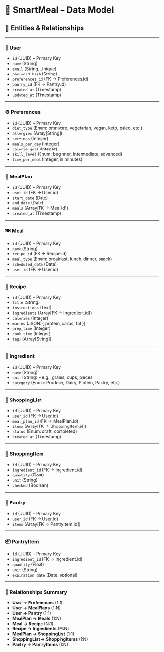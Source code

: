 # 🧾 SmartMeal – Data Model

## 📂 Entities & Relationships

---

### 👤 User
- `id` (UUID) – Primary Key
- `name` (String)
- `email` (String, Unique)
- `password_hash` (String)
- `preferences_id` (FK → Preferences.id)
- `pantry_id` (FK → Pantry.id)
- `created_at` (Timestamp)
- `updated_at` (Timestamp)

---

### ⚙️ Preferences
- `id` (UUID) – Primary Key
- `diet_type` (Enum: omnivore, vegetarian, vegan, keto, paleo, etc.)
- `allergies` (Array[String])
- `servings` (Integer)
- `meals_per_day` (Integer)
- `calorie_goal` (Integer)
- `skill_level` (Enum: beginner, intermediate, advanced)
- `time_per_meal` (Integer, in minutes)

---

### 🥗 MealPlan
- `id` (UUID) – Primary Key
- `user_id` (FK → User.id)
- `start_date` (Date)
- `end_date` (Date)
- `meals` (Array[FK → Meal.id])
- `created_at` (Timestamp)

---

### 🍽 Meal
- `id` (UUID) – Primary Key
- `name` (String)
- `recipe_id` (FK → Recipe.id)
- `meal_type` (Enum: breakfast, lunch, dinner, snack)
- `scheduled_date` (Date)
- `user_id` (FK → User.id)

---

### 📖 Recipe
- `id` (UUID) – Primary Key
- `title` (String)
- `instructions` (Text)
- `ingredients` (Array[FK → Ingredient.id])
- `calories` (Integer)
- `macros` (JSON: { protein, carbs, fat })
- `prep_time` (Integer)
- `cook_time` (Integer)
- `tags` (Array[String])

---

### 🧂 Ingredient
- `id` (UUID) – Primary Key
- `name` (String)
- `unit` (String) – e.g., grams, cups, pieces
- `category` (Enum: Produce, Dairy, Protein, Pantry, etc.)

---

### 🛒 ShoppingList
- `id` (UUID) – Primary Key
- `user_id` (FK → User.id)
- `meal_plan_id` (FK → MealPlan.id)
- `items` (Array[FK → ShoppingItem.id])
- `status` (Enum: draft, completed)
- `created_at` (Timestamp)

---

### 🧾 ShoppingItem
- `id` (UUID) – Primary Key
- `ingredient_id` (FK → Ingredient.id)
- `quantity` (Float)
- `unit` (String)
- `checked` (Boolean)

---

### 🧺 Pantry
- `id` (UUID) – Primary Key
- `user_id` (FK → User.id)
- `items` (Array[FK → PantryItem.id])

---

### 📦 PantryItem
- `id` (UUID) – Primary Key
- `ingredient_id` (FK → Ingredient.id)
- `quantity` (Float)
- `unit` (String)
- `expiration_date` (Date, optional)

---

### 🔗 Relationships Summary

- **User → Preferences** (1:1)
- **User → MealPlans** (1:N)
- **User → Pantry** (1:1)
- **MealPlan → Meals** (1:N)
- **Meal → Recipe** (N:1)
- **Recipe → Ingredients** (M:N)
- **MealPlan → ShoppingList** (1:1)
- **ShoppingList → ShoppingItems** (1:N)
- **Pantry → PantryItems** (1:N)


